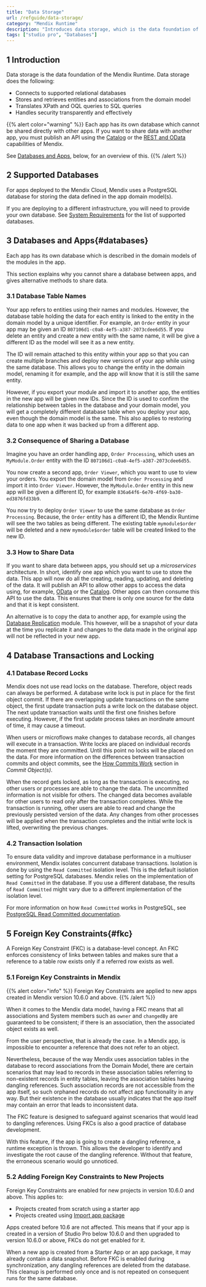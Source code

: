 ```yaml
---
title: "Data Storage"
url: /refguide/data-storage/
category: "Mendix Runtime"
description: "Introduces data storage, which is the data foundation of the Mendix Runtime."
tags: ["studio pro", "Databases"]
---
```


## 1 Introduction

Data storage is the data foundation of the Mendix Runtime. Data storage does the following:

* Connects to supported relational databases
* Stores and retrieves entities and associations from the domain model
* Translates XPath and OQL queries to SQL queries
* Handles security transparently and effectively

{{% alert color="warning" %}}
Each app has its own database which cannot be shared directly with other apps. If you want to share data with another app, you must publish an API using the [Catalog](/data-hub/share-data/) or the [REST and OData](/refguide/integration/) capabilities of Mendix.

See [Databases and Apps](#databases), below, for an overview of this.
{{% /alert %}}

## 2 Supported Databases

For apps deployed to the Mendix Cloud, Mendix uses a PostgreSQL database for storing the data defined in the app domain model(s).

If you are deploying to a different infrastructure, you will need to provide your own database.
See [System Requirements](/refguide/system-requirements/#databases) for the list of supported databases.

## 3 Databases and Apps{#databases}

Each app has its own database which is described in the domain models of the modules in the app.

This section explains why you cannot share a database between apps, and gives alternative methods to share data.

### 3.1 Database Table Names

Your app refers to entities using their names and modules. However, the database table holding the data for each entity is linked to the entity in the domain model by a unique identifier. For example, an `Order` entity in your app may be given an ID `807106d1-c0a8-4ef5-a387-2073cdee6d55`. If you delete an entity and create a new entity with the same name, it will be give a different ID as the model will see it as a new entity.

The ID will remain attached to this entity within your app so that you can create multiple branches and deploy new versions of your app while using the same database. This allows you to change the entity in the domain model, renaming it for example, and the app will know that it is still the same entity.

However, if you export your module and import it to another app, the entities in the new app will be given new IDs. Since the ID is used to confirm the relationship between tables in the database and your domain model, you will get a completely different database table when you deploy your app, even though the domain model is the same. This also applies to restoring data to one app when it was backed up from a different app.

### 3.2 Consequence of Sharing a Database

Imagine you have an order handling app, `Order Processing`, which uses an `MyModule.Order` entity with the ID `807106d1-c0a8-4ef5-a387-2073cdee6d55`.

You now create a second app, `Order Viewer`, which you want to use to view your orders. You export the domain model from `Order Processing` and import it into `Order Viewer`. However, the `MyModule.Order` entity in this new app will be given a different ID, for example `836a64f6-6e70-4f69-ba30-ed3876fd33b9`.

You now try to deploy `Order Viewer` to use the same database as `Order Processing`. Because, the `Order` entity has a different ID, the Mendix Runtime will see the two tables as being different. The existing table `mymodule$order` will be deleted and a new `mymodule$order` table will be created linked to the new ID.

### 3.3 How to Share Data

If you want to share data between apps, you should set up a *microservices* architecture. In short, identify one app which you want to use to store the data. This app will now do all the creating, reading, updating, and deleting of the data. It will publish an API to allow other apps to access the data using, for example, [OData](/refguide/published-odata-services/) or the [Catalog](/data-hub/share-data/). Other apps can then consume this API to use the data. This ensures that there is only one source for the data and that it is kept consistent.

An alternative is to copy the data to another app, for example using the [Database Replication](/appstore/modules/database-replication/) module. This however, will be a snapshot of your data at the time you replicate it and changes to the data made in the original app will not be reflected in your new app.

## 4 Database Transactions and Locking

### 4.1 Database Record Locks

Mendix does not use read locks on the database. Therefore, object reads can always be performed. A database write lock is put in place for the first object commit. If there are overlapping update transactions on the same object, the first update transaction puts a write lock on the database object. The next update transaction waits until the first one finishes before executing. However, if the first update process takes an inordinate amount of time, it may cause a timeout.

When users or microflows make changes to database records, all changes will execute in a transaction. Write locks are placed on individual records the moment they are committed. Until this point no locks will be placed on the data. For more information on the differences between transaction commits and object commits, see the [How Commits Work](/refguide/committing-objects/#how-commits-work) section in *Commit Object(s)*.

When the record gets locked, as long as the transaction is executing, no other users or processes are able to change the data. The uncommitted information is not visible for others. The changed data becomes available for other users to read only after the transaction completes. While the transaction is running, other users are able to read and change the previously persisted version of the data. Any changes from other processes will be applied when the transaction completes and the initial write lock is lifted, overwriting the previous changes.

### 4.2 Transaction Isolation

To ensure data validity and improve database performance in a multiuser environment, Mendix isolates concurrent database transactions. Isolation is done by using the `Read Committed` isolation level. This is the default isolation setting for PostgreSQL databases. Mendix relies on the implementation of `Read Committed` in the database. If you use a different database, the results of `Read Committed` might vary due to a different implementation of the isolation level.

For more information on how `Read Committed` works in PostgreSQL, see [PostgreSQL Read Committed documentation](https://www.postgresql.org/docs/12/transaction-iso.html#XACT-READ-COMMITTED).

## 5 Foreign Key Constraints{#fkc}

A Foreign Key Constraint (FKC) is a database-level concept. An FKC enforces consistency of links between tables and makes sure that a reference to a table row exists only if a referred row exists as well.

### 5.1 Foreign Key Constraints in Mendix

{{% alert color="info" %}}
Foreign Key Constraints are applied to new apps created in Mendix version 10.6.0 and above.
{{% /alert %}}

When it comes to the Mendix data model, having a FKC means that all associations and System members such as `owner` and `changedBy` are guaranteed to be consistent; if there is an association, then the associated object exists as well.

From the user perspective, that is already the case. In a Mendix app, is impossible to encounter a reference that does not refer to an object.

Nevertheless, because of the way Mendix uses association tables in the database to record associations from the Domain Model, there are certain scenarios that may lead to records in these association tables referring to non-existent records in entity tables, leaving the association tables having dangling references. Such association records are not accessible from the app itself, so such orphaned records do not affect app functionality in any way. But their existence in the database usually indicates that the app itself may contain an error that leads to inconsistent data.

The FKC feature is designed to safeguard against scenarios that would lead to dangling references. Using FKCs is also a good practice of database development.

With this feature, if the app is going to create a dangling reference, a runtime exception is thrown. This allows the developer to identify and investigate the root cause of the dangling reference. Without that feature, the erroneous scenario would go unnoticed.

### 5.2 Adding Foreign Key Constraints to New Projects

Foreign Key Constraints are enabled for new projects in version 10.6.0 and above. This applies to:

* Projects created from scratch using a starter app
* Projects created using [Import app package](/refguide/import-app-package-dialog/)

Apps created before 10.6 are not affected. This means that if your app is created in a version of Studio Pro below 10.6.0 and then upgraded to version 10.6.0 or above, FKCs do not get enabled for it.

When a new app is created from a Starter App or an app package, it may already contain a data snapshot. Before FKC is enabled during synchronization, any dangling references are deleted from the database. This cleanup is performed only once and is not repeated on consequent runs for the same database.
